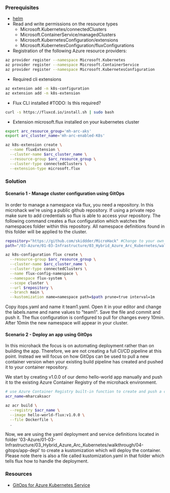 ### Prerequisites
* [helm](https://helm.sh/docs/intro/install/)
* Read and write permissions on the resource types
    * Microsoft.Kubernetes/connectedClusters 
    * Microsoft.ContainerService/managedClusters
    * Microsoft.KubernetesConfiguration/extensions
    * Microsoft.KubernetesConfiguration/fluxConfigurations
* Registration of the following Azure resource providers:
```bash
az provider register --namespace Microsoft.Kubernetes
az provider register --namespace Microsoft.ContainerService
az provider register --namespace Microsoft.KubernetesConfiguration
```
* Required cli extensions
```bash
az extension add -n k8s-configuration
az extension add -n k8s-extension
```
* Flux CLI installed #TODO: Is this required?
```bash
curl -s https://fluxcd.io/install.sh | sudo bash
```
* Extension microsoft.flux installed on your kubernetes cluster
```bash
export arc_resource_group='mh-arc-aks'
export arc_cluster_name='mh-arc-enabled-K8s'

az k8s-extension create \
  --name fluxExtension \
  --cluster-name $arc_cluster_name \
  --resource-group $arc_resource_group \
  --cluster-type connectedClusters \
  --extension-type microsoft.flux
```

### Solution
#### Scenario 1 - Manage cluster configuration using GitOps
In order to manage a namespace via flux, you need a repository. In this microhack we're using a public github repository. If using a private repo make sure to add credentials so flux is able to access your repository. The following command creates a flux configuration which watches the namespaces folder within this repository. All namespace definitions found in this folder will be applied to the cluster.
```bash
repository="https://github.com/skiddder/MicroHack" #Change to your own fork of the Microhack repository
path="/03-Azure/01-03-Infrastructure/03_Hybrid_Azure_Arc_Kubernetes/walkthrough/04-gitops/namespaces"

az k8s-configuration flux create \
  --resource-group $arc_resource_group \
  --cluster-name $arc_cluster_name \
  --cluster-type connectedClusters \
  --name flux-config-namespace \
  --namespace flux-system \
  --scope cluster \
  --url $repository \
  --branch main \
  --kustomization name=namespace path=$path prune=true interval=1m
```
Copy itops.yaml and name it team1.yaml. Open it in your editor and change the labels.name and name values to "team1". Save the file and commit and push it. The flux configuration is configured to pull for changes every 10min. After 10min the new namespace will appear in your cluster.

#### Scenario 2 - Deploy an app using GitOps
In this microhack the focus is on automating deployment rather than on building the app. Therefore, we are not creating a full CI/CD pipeline at this point. Instead we will focus on how GitOps can be used to pull a new container version when your existing build pipeline has created and pushed it to your container repository.

We start by creating v1.0.0 of our demo hello-world app manually and push it to the existing Azure Container Registry of the microhack environment.
```bash
# use Azure Container Registry built-in function to create and push a container image to our registryssh 
acr_name=mharcaksacr

az acr build \
  --registry $acr_name \
  --image hello-world-flux:v1.0.0 \
  --file Dockerfile \
  .
```

Now, we are using the yaml deployment and service definitions located in folder '03-Azure/01-03-Infrastructure/03_Hybrid_Azure_Arc_Kubernetes/walkthrough/04-gitops/app-depl' to create a kustomization which will deploy the container. Please note there is also a file called kustomization.yaml in that folder which tells flux how to handle the deployment.

### Resources
* [GitOps for Azure Kubernetes Service](https://learn.microsoft.com/en-us/azure/architecture/example-scenario/gitops-aks/gitops-blueprint-aks)